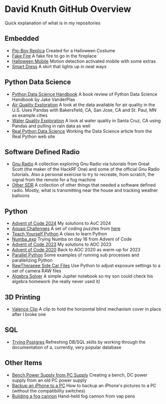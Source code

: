# David Knuth GitHub Overview
Quick explanation of what is in my repositories

## Embedded
* [Pip-Boy Replica](https://github.com/dcknuth/pip_boy_replica) Created for a Halloween Costume
* [Fake Fire](https://github.com/dcknuth/fake_fire) A fake fire to go in the fireplace
* [Halloween Mobile](https://github.com/dcknuth/halloween_mobile) Motion detection activated mobile with some extras
* [Smart Dress](https://github.com/dcknuth/smart_dress) A skirt that lights up in neat ways

## Python Data Science
* [Python Data Science Handbook](https://github.com/dcknuth/data_science_handbook/) A book review of Python Data Science Handbook by Jake VanderPlas
* [Air Quality Exploration](https://github.com/dcknuth/air_quality_exp/) A look at the data available for air quality in the U.S. Uses Pandas with Bakersfield, CA, San Jose, CA and St. Paul, MN as example cities
* [Water Quality Exploration](https://github.com/dcknuth/water_quality_exp/) A look at water quality in Santa Cruz, CA using Pandas and pulling in rain data as well
* [Real Python Data Science](https://github.com/dcknuth/realpython_data_science/) Working the Data Science article from the Real Python web site

## Software Defined Radio
* [Gnu Radio](https://github.com/dcknuth/gnu_radio/) A collection exploring Gnu Radio via tutorials from Great Scott (the maker of the HackRF One) and some of the official Gnu Radio tutorials. Also a personal exercise to try to recreate, from scratch, the signal from the remote for a fog machine
* [Other SDR](https://github.com/dcknuth/more_sdr/) A collection of other things that needed a software defined radio. Mostly, what is transmitting near the house and tracking weather balloons

## Python
* [Advent of Code 2024](https://github.com/dcknuth/aoc2024) My solutions to AoC 2024
* [Aquaq Challenges](https://github.com/dcknuth/aquaq_challenge/) A set of coding puzzles from [here](https://challenges.aquaq.co.uk/)
* [Teach Yourself Python](https://github.com/dcknuth/teach_yourself_python/) A class to learn Python
* [Numba_exp](https://github.com/dcknuth/numba_exp/) Trying Numba on day 16 from Advent of Code
* [Advent of Code 2023](https://github.com/dcknuth/aoc_2023/) My solutions to AOC 2023
* [Advent of Code 2020](https://github.com/dcknuth/AoC_2020/) Back to AOC 2020 as warm-up for 2023
* [Parallel Python](https://github.com/dcknuth/parallel_python) Some examples of running sub processes and parallelizing Python
* [RawTherapee Side Car Files](https://github.com/dcknuth/python_rawtherapee/) Use Python to adjust exposure settings to a set of camera RAW files
* [Algebra Solver](https://github.com/dcknuth/Algebra_solver/) A simple Jupiter notebook so my son could check his algebra homework (he really never used it)

## 3D Printing
* [Valence Clip](https://github.com/dcknuth/valance_clip/) A clip to hold the horizontal blind mechanism cover in place after I broke one

## SQL
* [Trying Postgres](https://github.com/dcknuth/trying_postgres/) Refreshing DB/SQL skills by working through the documentation of a, currently, very popular database

## Other Items
* [Bench Power Supply from PC Supply](https://github.com/dcknuth/pc2bench_power) Creating a bench, DC power supply from an old PC power supply
* [Backup an iPhone to a PC](https://github.com/dcknuth/iphone_backup/) How to backup an iPhone's pictures to a PC (without the compatibility switches)
* [Building a fog cannon](https://github.com/dcknuth/fog_cannon) Hand-held fog cannon from vap pens
